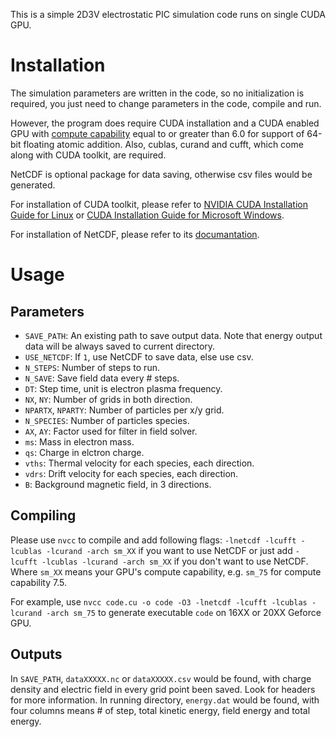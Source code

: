 This is a simple 2D3V electrostatic PIC simulation code runs on single CUDA GPU.

# Installation
The simulation parameters are written in the code, so no initialization is required,
you just need to change parameters in the code, compile and run.

However, the program does require CUDA installation and a CUDA enabled GPU with
[compute capability](https://docs.nvidia.com/cuda/cuda-c-programming-guide/index.html#cuda-enabled-gpus)
equal to or greater than 6.0 for support of 64-bit floating atomic addition.
Also, cublas, curand and cufft, which come along with CUDA toolkit, are required.

NetCDF is optional package for data saving, otherwise csv files would be generated.

For installation of CUDA toolkit, please refer to [NVIDIA CUDA Installation Guide for Linux](https://docs.nvidia.com/cuda/cuda-installation-guide-linux/index.html)
or [CUDA Installation Guide for Microsoft Windows](https://docs.nvidia.com/cuda/cuda-installation-guide-microsoft-windows/).

For installation of NetCDF, please refer to its [documantation](https://www.unidata.ucar.edu/software/netcdf/docs/index.html).

# Usage

## Parameters

- `SAVE_PATH`: An existing path to save output data. Note that energy output data will be always
saved to current directory.
- `USE_NETCDF`: If `1`, use NetCDF to save data, else use csv.
- `N_STEPS`: Number of steps to run.
- `N_SAVE`: Save field data every # steps.
- `DT`: Step time, unit is electron plasma frequency.
- `NX`, `NY`: Number of grids in both direction.
- `NPARTX`, `NPARTY`: Number of particles per x/y grid.
- `N_SPECIES`: Number of particles species.
- `AX`, `AY`: Factor used for filter in field solver.
- `ms`: Mass in electron mass.
- `qs`: Charge in elctron charge.
- `vths`: Thermal velocity for each species, each direction.
- `vdrs`: Drift velocity for each species, each direction.
- `B`: Background magnetic field, in 3 directions.

## Compiling

Please use `nvcc` to compile and add following flags: `-lnetcdf -lcufft -lcublas -lcurand -arch sm_XX`
if you want to use NetCDF or just add `-lcufft -lcublas -lcurand -arch sm_XX` if you don't want to use NetCDF.
Where `sm_XX` means your GPU's compute capability, e.g. `sm_75` for compute capability 7.5.

For example, use `nvcc code.cu -o code -O3 -lnetcdf -lcufft -lcublas -lcurand -arch sm_75` to generate executable `code` on 16XX or 20XX Geforce GPU.

## Outputs

In `SAVE_PATH`, `dataXXXXX.nc` or `dataXXXXX.csv` would be found, with charge density and
electric field in every grid point been saved. Look for headers for more information.
In running directory, `energy.dat` would be found,
with four columns means # of step, total kinetic energy, field energy and total energy.
